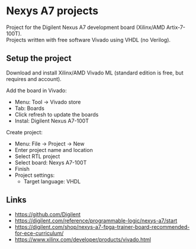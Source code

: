 # Nexys A7 projects

Project for the Digilent Nexus A7 development board (Xilinx/AMD Artix-7-100T).\
Projects written with free software Vivado using VHDL (no Verilog).

## Setup the project

Download and install Xilinx/AMD Vivado ML (standard edition is free, but requires and account).

Add the board in Vivado:

* Menu: Tool -> Vivado store
* Tab: Boards
* Click refresh to update the boards
* Instal: Digilent Nexus A7-100T

Create project:

* Menu: File -> Project -> New
* Enter project name and location
* Select RTL project
* Select board: Nexys A7-100T
* Finish
* Project settings:
  * Target language: VHDL

## Links

* https://github.com/Digilent
* https://digilent.com/reference/programmable-logic/nexys-a7/start
* https://digilent.com/shop/nexys-a7-fpga-trainer-board-recommended-for-ece-curriculum/
* https://www.xilinx.com/developer/products/vivado.html
